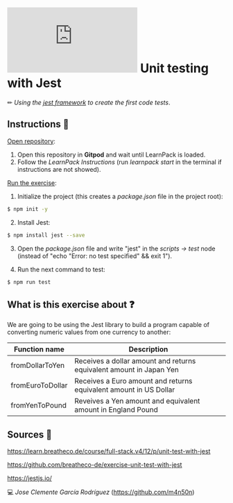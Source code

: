 # ![4Geeks Logo](http://assets.breatheco.de/apis/img/images.php?blob&random&cat=icon&tags=4geeks,16) Unit testing with Jest

✏ *Using the [jest framework](https://jestjs.io/) to create the first code tests*.

## Instructions 📄

<u>Open repository</u>:
1. Open this repository in **Gitpod** and wait until LearnPack is loaded.
2. Follow the *LearnPack Instructions* (run *learnpack start* in the terminal if instructions are not showed).

<u>Run the exercise</u>:
1. Initialize the project (this creates a *package.json* file in the project root):
```bash
$ npm init -y
```

2. Install Jest:
```bash
$ npm install jest --save
```

3. Open the *package.json* file and write "jest" in the *scripts -> test* node (instead of "echo \"Error: no test specified\" && exit 1").

4. Run the next command to test:
```bash
$ npm run test
```

## What is this exercise about ❓

We are going to be using the Jest library to build a program capable of converting numeric values from one currency to another:

| Function name     | Description                                                           |
| ----------------- | --------------------------------------------------------------------- |
| fromDollarToYen   | Receives a dollar amount and returns equivalent amount in Japan Yen  |
| fromEuroToDollar  | Receives a Euro amount and returns equivalent amount in US Dollar     |
| fromYenToPound    | Reveives a Yen amount and equivalent amount in England Pound          |

## Sources 📌

<https://learn.breatheco.de/course/full-stack.v4/12/p/unit-test-with-jest>

<https://github.com/breatheco-de/exercise-unit-test-with-jest>

<https://jestjs.io/>

💻 _Jose Clemente García Rodríguez_ (<https://github.com/m4n50n>)
